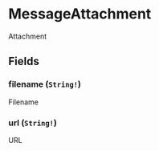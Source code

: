 # MessageAttachment

Attachment

## Fields

### filename (`String!`)
Filename

### url (`String!`)
URL
